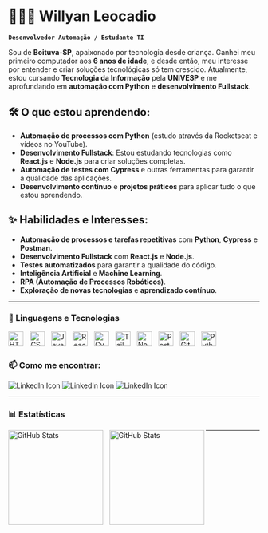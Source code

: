 # 👩🏻‍💻 Willyan Leocadio

**`Desenvolvedor Automação / Estudante TI  `**

Sou de **Boituva-SP**, apaixonado por tecnologia desde criança. Ganhei meu primeiro computador aos **6 anos de idade**, e desde então, meu interesse por entender e criar soluções tecnológicas só tem crescido.
Atualmente, estou cursando **Tecnologia da Informação** pela **UNIVESP** e me aprofundando em **automação com Python** e **desenvolvimento Fullstack**.

## 🛠️ O que estou aprendendo:

- **Automação de processos com Python** (estudo através da Rocketseat e vídeos no YouTube).  
- **Desenvolvimento Fullstack**: Estou estudando tecnologias como **React.js** e **Node.js** para criar soluções completas.  
- **Automação de testes com Cypress** e outras ferramentas para garantir a qualidade das aplicações.  
- **Desenvolvimento contínuo** e **projetos práticos** para aplicar tudo o que estou aprendendo.

## ✨ Habilidades e Interesses:

- **Automação de processos e tarefas repetitivas** com **Python**, **Cypress** e **Postman**.  
- **Desenvolvimento Fullstack** com **React.js** e **Node.js**.  
- **Testes automatizados** para garantir a qualidade do código.  
- **Inteligência Artificial** e **Machine Learning**.  
- **RPA (Automação de Processos Robóticos)**.  
- **Exploração de novas tecnologias** e **aprendizado contínuo**.

---
### 🤖 Linguagens e Tecnologias

<img 
    align="left" 
    alt="HTML"
    title="HTML" 
    width="30px" 
    style="padding-right: 10px;" 
    src="https://cdn.jsdelivr.net/gh/devicons/devicon@latest/icons/html5/html5-original.svg" 
/>
<img 
    align="left" 
    alt="CSS" 
    title="CSS"
    width="30px" 
    style="padding-right: 10px;" 
    src="https://cdn.jsdelivr.net/gh/devicons/devicon@latest/icons/css3/css3-original.svg" 
/>
<img 
    align="left" 
    alt="JavaScript" 
    title="JavaScript"
    width="30px" 
    style="padding-right: 10px;" 
    src="https://cdn.jsdelivr.net/gh/devicons/devicon@latest/icons/javascript/javascript-original.svg" 
/>
<img 
    align="left" 
    alt="React"
    title="React" 
    width="30px" 
    style="padding-right: 10px;" 
    src="https://cdn.jsdelivr.net/gh/devicons/devicon@latest/icons/react/react-original.svg" 
/>
<img 
    align="left" 
    alt="Cypress"
    title="Cypress" 
    width="30px" 
    style="padding-right: 10px;" 
    src="https://cdn.jsdelivr.net/gh/devicons/devicon@latest/icons/cypressio/cypressio-original.svg" 
/>
<img 
    align="left" 
    alt="Tailwind" 
    title="Tailwind"
    width="30px" 
    style="padding-right: 10px;" 
    src="https://cdn.jsdelivr.net/gh/devicons/devicon@latest/icons/tailwindcss/tailwindcss-original.svg" 
/>
<img 
    align="left" 
    alt="Node" 
    title="Node"
    width="30px" 
    style="padding-right: 10px;" 
    src="https://cdn.jsdelivr.net/gh/devicons/devicon@latest/icons/nodejs/nodejs-original.svg" 
/>
<img 
    align="left" 
    alt="Postman" 
    title="Postman"
    width="30px" 
    style="padding-right: 10px;" 
    src="https://cdn.jsdelivr.net/gh/devicons/devicon@latest/icons/postman/postman-original.svg" 
/>
<img 
    align="left" 
    alt="Git" 
    title="Git"
    width="30px" 
    style="padding-right: 10px;" 
    src="https://cdn.jsdelivr.net/gh/devicons/devicon@latest/icons/git/git-original.svg" 
/>
<img 
    align="left" 
    alt="Python" 
    title="Python"
    width="30px" 
    style="padding-right: 10px;" 
    src="https://cdn.jsdelivr.net/gh/devicons/devicon@latest/icons/python/python-original.svg" 
/>

<br/>
<br/>

### 📫 Como me encontrar: 

<div style="display: inline-block;">
  <a href="https://www.linkedin.com/in/willyan-leocadio/"  style="text-decoration: none; color: inherit; display: inline-flex; align-items: center;" target="_blank" >
    <img src="https://img.icons8.com/?size=40&id=13930&format=png&color=000000" alt="LinkedIn Icon">
  </a>
  <a href="https://www.instagram.com/wisliso/" style="text-decoration: none; color: inherit; display: inline-flex; align-items: center; " target="_blank">
    <img src="https://img.icons8.com/?size=40&id=Xy10Jcu1L2Su&format=png&color=000000" alt="LinkedIn Icon">
  </a>
  <a href="mailto:willyannov@hotmail.com" style="text-decoration: none; color: inherit; display: inline-flex; align-items: center;" target="_blank">
    <img src="https://img.icons8.com/?size=40&id=LPcVDft9Isqt&format=png&color=000000" alt="LinkedIn Icon">
  </a>
</div>
<p/>

---

### 📊 Estatísticas

<p>
  <img 
    align="left" 
    alt="GitHub Stats" 
    height="190" 
    style="padding-right: 10px;" 
    src="https://github-readme-stats.vercel.app/api?username=willyannov&hide=contribs,prs" 
  />


<img 
      align="left" 
      alt="GitHub Stats" 
      height="190" 
      src="https://github-readme-stats.vercel.app/api/top-langs/?username=willyannov&theme=tokyonight&layout=compact&custom_title=Tecnologias&langs_count=9" 
  />
</p>

---
